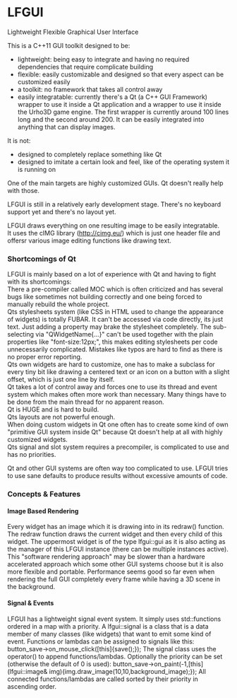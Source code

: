 # LFGUI
Lightweight Flexible Graphical User Interface

This is a C++11 GUI toolkit designed to be:
- lightweight: being easy to integrate and having no required dependencies that require complicate building 
- flexible: easily customizable and designed so that every aspect can be customized easily
- a toolkit: no framework that takes all control away
- easily integratable: currently there's a Qt (a C++ GUI Framework) wrapper to use it inside a Qt application and a wrapper to use it inside the Urho3D game engine. The first wrapper is currently around 100 lines long and the second around 200. It can be easily integrated into anything that can display images.

It is not:
- designed to completely replace something like Qt
- designed to imitate a certain look and feel, like of the operating system it is running on

One of the main targets are highly customized GUIs. Qt doesn't really help with those.

LFGUI is still in a relatively early development stage. There's no keyboard support yet and there's no layout yet.

LFGUI draws everything on one resulting image to be easily integratable.  
It uses the cIMG library (http://cimg.eu/) which is just one header file and offersr various image editing functions like drawing text.

### Shortcomings of Qt

LFGUI is mainly based on a lot of experience with Qt and having to fight with its shortcomings:  
There a pre-compiler called MOC which is often criticized and has several bugs like sometimes not building correctly and one being forced to manually rebuild the whole project.  
Qts stylesheets system (like CSS in HTML used to change the appearance of widgets) is totally FUBAR. It can't be accessed via code directly, its just text. Just adding a property may brake the stylesheet completely. The sub-selecting via "QWidgetName{...}" can't be used together with the plain properties like "font-size:12px;", this makes editing stylesheets per code unnecessarily complicated. Mistakes like typos are hard to find as there is no proper error reporting.  
Qts own widgets are hard to customize, one has to make a subclass for every tiny bit like drawing a centered text or an icon on a button with a slight offset, which is just one line by itself.  
Qt takes a lot of control away and forces one to use its thread and event system which makes often more work than necessary. Many things have to be done from the main thread for no apparent reason.  
Qt is HUGE and is hard to build.  
Qts layouts are not powerful enough.  
When doing custom widgets in Qt one often has to create some kind of own "primitive GUI system inside Qt" because Qt doesn't help at all with highly customized widgets.  
Qts signal and slot system requires a precompiler, is complicated to use and has no priorities.

Qt and other GUI systems are often way too complicated to use. LFGUI tries to use sane defaults to produce results without excessive amounts of code.

### Concepts & Features

#### Image Based Rendering
  
Every widget has an image which it is drawing into in its redraw() function. The redraw function draws the current widget and then every child of this widget. The uppermost widget is of the type lfgui::gui as it is also acting as the manager of this LFGUI instance (there can be multiple instances active).  
This "software rendering approach" may be slower than a hardware accelerated approach which some other GUI systems choose but it is also more flexible and portable. Performance seems good so far even when rendering the full GUI completely every frame while having a 3D scene in the background.

#### Signal & Events

LFGUI has a lightweight signal event system. It simply uses std::functions ordered in a map with a priority.
A lfgui::signal is a class that is a data member of many classes (like widgets) that want to emit some kind of event. Functions or lambdas can be assigned to signals like this:
  button_save->on_mouse_click([this]{save();});
The signal class uses the operator() to append functions/lambdas.
Optionally the priority can be set (otherwise the default of 0 is used):
  button_save->on_paint(-1,[this](lfgui::image& img){img.draw_image(10,10,background_image);});
All connected functions/lambdas are called sorted by their priority in ascending order.
